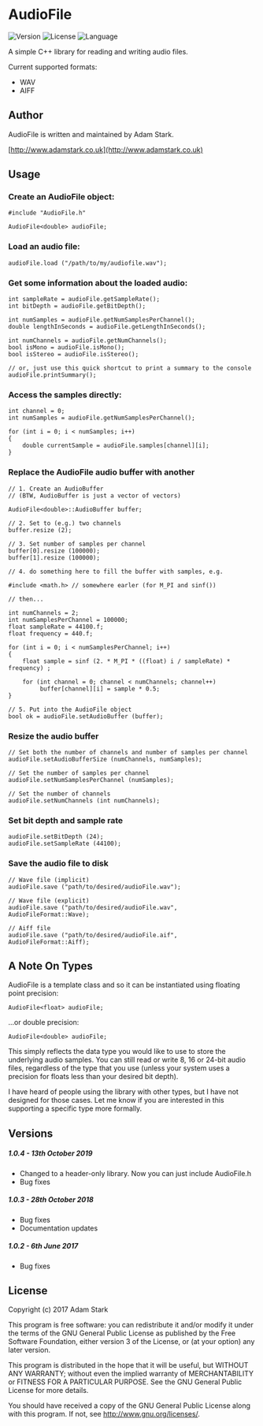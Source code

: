# AudioFile

<!-- Version and License Badges -->
![Version](https://img.shields.io/badge/version-1.0.4-green.svg?style=flat-square) 
![License](https://img.shields.io/badge/license-GPL-blue.svg?style=flat-square) 
![Language](https://img.shields.io/badge/language-C++-yellow.svg?style=flat-square) 

A simple C++ library for reading and writing audio files. 

Current supported formats:

* WAV
* AIFF

Author
------

AudioFile is written and maintained by Adam Stark.

[http://www.adamstark.co.uk](http://www.adamstark.co.uk)

Usage
-----

### Create an AudioFile object:

	#include "AudioFile.h"

	AudioFile<double> audioFile;
		
### Load an audio file:

	audioFile.load ("/path/to/my/audiofile.wav");
	
### Get some information about the loaded audio:

	int sampleRate = audioFile.getSampleRate();
	int bitDepth = audioFile.getBitDepth();
	
	int numSamples = audioFile.getNumSamplesPerChannel();
	double lengthInSeconds = audioFile.getLengthInSeconds();
	
	int numChannels = audioFile.getNumChannels();
	bool isMono = audioFile.isMono();
	bool isStereo = audioFile.isStereo();
	
	// or, just use this quick shortcut to print a summary to the console
	audioFile.printSummary();
	
### Access the samples directly:

	int channel = 0;
	int numSamples = audioFile.getNumSamplesPerChannel();

	for (int i = 0; i < numSamples; i++)
	{
		double currentSample = audioFile.samples[channel][i];
	}

### Replace the AudioFile audio buffer with another

	// 1. Create an AudioBuffer 
	// (BTW, AudioBuffer is just a vector of vectors)
	
	AudioFile<double>::AudioBuffer buffer;
	
	// 2. Set to (e.g.) two channels
	buffer.resize (2);
	
	// 3. Set number of samples per channel
	buffer[0].resize (100000);
	buffer[1].resize (100000);
	
	// 4. do something here to fill the buffer with samples, e.g.
	
	#include <math.h> // somewhere earler (for M_PI and sinf())
	
	// then...
	
	int numChannels = 2;
	int numSamplesPerChannel = 100000;
	float sampleRate = 44100.f;
	float frequency = 440.f;

	for (int i = 0; i < numSamplesPerChannel; i++)
	{
        float sample = sinf (2. * M_PI * ((float) i / sampleRate) * frequency) ;
        
        for (int channel = 0; channel < numChannels; channel++)
             buffer[channel][i] = sample * 0.5;
	}
	
	// 5. Put into the AudioFile object
	bool ok = audioFile.setAudioBuffer (buffer);
	
	
### Resize the audio buffer	

	// Set both the number of channels and number of samples per channel
	audioFile.setAudioBufferSize (numChannels, numSamples);
	
	// Set the number of samples per channel
	audioFile.setNumSamplesPerChannel (numSamples);
	
	// Set the number of channels
	audioFile.setNumChannels (int numChannels);
	
### Set bit depth and sample rate
	
	audioFile.setBitDepth (24);
	audioFile.setSampleRate (44100);
	
### Save the audio file to disk
	
	// Wave file (implicit)
	audioFile.save ("path/to/desired/audioFile.wav");
	
	// Wave file (explicit)
	audioFile.save ("path/to/desired/audioFile.wav", AudioFileFormat::Wave);
	
	// Aiff file
	audioFile.save ("path/to/desired/audioFile.aif", AudioFileFormat::Aiff);


A Note On Types
-----------------

AudioFile is a template class and so it can be instantiated using floating point precision:

	AudioFile<float> audioFile;

...or double precision:

	AudioFile<double> audioFile;
	
This simply reflects the data type you would like to use to store the underlying audio samples. You can still read or write 8, 16 or 24-bit audio files, regardless of the type that you use (unless your system uses a precision for floats less than your desired bit depth).

I have heard of people using the library with other types, but I have not designed for those cases. Let me know if you are interested in this supporting a specific type more formally.

Versions
-------

##### 1.0.4 - 13th October 2019

- Changed to a header-only library. Now you can just include AudioFile.h
- Bug fixes

##### 1.0.3 - 28th October 2018

- Bug fixes
- Documentation updates

##### 1.0.2 - 6th June 2017

- Bug fixes

License
-------

Copyright (c) 2017 Adam Stark

This program is free software: you can redistribute it and/or modify
it under the terms of the GNU General Public License as published by
the Free Software Foundation, either version 3 of the License, or
(at your option) any later version.

This program is distributed in the hope that it will be useful,
but WITHOUT ANY WARRANTY; without even the implied warranty of
MERCHANTABILITY or FITNESS FOR A PARTICULAR PURPOSE.  See the
GNU General Public License for more details.

You should have received a copy of the GNU General Public License
along with this program.  If not, see <http://www.gnu.org/licenses/>.